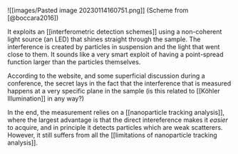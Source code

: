 ![[images/Pasted image 20230114160751.png]]
(Scheme from [@boccara2016])

It exploits an [[interferometric detection schemes]] using a non-coherent light source (an LED) that shines straight through the sample. The interference is created by particles in suspension and the light that went close to them. It sounds like a very smart exploit of having a point-spread function larger than the particles themselves. 

According to the website, and some superficial discussion during a conference, the secret lays in the fact that the interference that is measured happens at a very specific plane in the sample (is this related to [[Köhler Illumination]] in any way?)

In the end, the measurement relies on a [[nanoparticle tracking analysis]], where the largest advantage is that the direct intereference makes it *easier* to acquire, and in principle it detects particles which are weak scatterers. However, it still suffers from all the [[limitations of nanoparticle tracking analysis]]. 